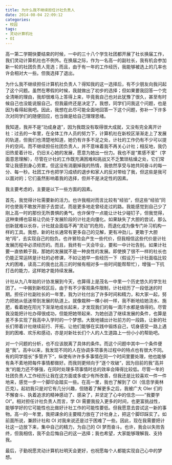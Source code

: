 ```yaml
---
title: 为什么我不继续担任计社负责人
date: 2014-08-04 22:09:12
categories:
- 校园
tags:
- 灵动计算机社
- OI
---
```


高一第二学期快要结束的时候，一中的三十八个学生社团都开展了社长换届工作，我们灵动计算机社也不例外。在换届之际，作为一名高一的副社长，我有机会参加新一轮的社团负责人竞选；而且，由于有一年的工作经历，我能够被选上的几率也许会相对大一些。但我选择了退出。

为什么我不继续担任计算机社负责人？得知我的这一选择后，有不少朋友向我问起了这个问题。虽然在寒假的时候，我就做出了初步的选择；但如果要我回答一个完全清晰的理由，我却很难马上答得上来，毕竟我自己也对此犹豫了很久，甚至有时候自己也没能说服自己。但我最终还是决定了。我想，同学们问我这个问题，也是因为看得起我吧。因此，我想在此尽可能全面地回答一下这个问题，弥补一下许多次对同学们的随便回应，也当做是给自己理理思绪。

我知道，我并不是“功成身退”，因为我既没有取得很大成就，又没有完全离开计社：过去的一年里，在全体工作人员的努力下，计算机社在新校区渐渐走上了发展的轨道，但我们也清楚地知道，她仍有许多不足之处，计社的工作仍有不少可以提升的空间。而不继续担任社团负责人，并不意味着我不再关心计社；相反地，我仍旧热爱着计社，仍旧关心她的发展，愿意为她出一份力。我也不是“累感不爱”（字面意思理解），尽管在计社的工作既充满困难和挑战又不乏繁琐枯燥之处，它们常常让我感到身心劳累，但这没有消磨掉我的热情，我依然享受与她共同奋斗的每一分、每一秒。社团工作也把学习成绩的退步和家人的反对带给了我，但这些是我可以面对的；它们虽然影响着我的选择，但并不是决定性的因素。

<!-- more -->

我主要考虑的，主要是以下一些方面的因素。

首先，我觉得计社需要新的活力。也许我相对而言比较有“经验”，但这些“经验”同时也使我不敢放开胆子去尝试，而是更多地走曾经走过的路。我能感觉到自己少了刚上高一时的那份无所畏惧的勇气。也许保守一点能让计社少碰钉子，但我觉得，这种束缚也容易让仍处于发展阶段的计社走向僵化。如果缺失了大胆的尝试，那么创新就难以长存，计社就会面临不再“灵动”的危险，而退化成为像专门补习机构一样的工具。我想，新的社长通常有更多自己的见解，更有冲劲儿，更敢于大胆地“闯”，去实现自己的抱负。也许冒险会产生一些代价，但我相信这些代价是计社发展历程中必须经历的。而且，我终有一天会毕业，要和一中计社告别。如果计社要一直依赖于我，那她的发展就不是一种良性的发展。即使换了很不一样的社长也仍能正常运转是计社的必修课，不如让她早一些经历一下（假设万一计社面临比较大的困难，读高二的我也比高三的时候有相对多一些时间能帮帮忙），增强一下抗打击的能力，这样她才能持续发展。

计社从九八年始的计协发展到今天，也算得上是茂名一中里一个历史悠久的学生社团了。一中搬到新校区后，由于有不少客观条件限制，计社经历了一段低迷的时期。担任计社副社长的一年里，我为计社付出了许多时间和精力，和大家一起，努力把她从低迷带到发展的轨道上。就像栽种一棵小树一样，我不断地给她浇水、施肥，看着她在阳光下渐渐地成长起来，才发现我们的每一滴汗水都是值得的。尽管我没能把计社办得很成功，但能把她带起来、为她创造了继续发展的条件，也算是差不多实现了我高中入学时的一个梦想。大致地铺出计社前方的一段路，让新的社长们带着计社继续前行、开拓，让他们能够在实践中锻炼自己，切身感受一路上遇到的困难、欢乐和感动，亦是对新社长们个人的人生道路上一份小小的帮助吧。

对一个问题的分析，也不应该脱离了具体的条件。而这个问题中其中一个条件便是“我”。高中以来，我发现不同的人在协调多项事务过程中的特点也有很大不同。有的同学擅长”多管齐下“，纵使有许许多多事情在同一个时间里要处理，他也能够有条不紊地把每件事情都做好。而我则更倾向于”逐个攻破“，因为目前的我”高并发“的能力还不够强，在同时处理多项事情时总的效率会降得比较低。尽管一年的社团负责人工作经历让我在这方面或多或少有所改善，但我还是比较喜欢一件一件地来，感觉一步一个脚印会踏实一些。在高一里，我也了解到了 OI（信息学奥林匹克）。起初我只是对它有几分兴趣，但随着了解更多之后，我被广大 OIer 们的不懈奋斗、执着追求的精神感动了、感染了，并坚定了心中的信念——“我要学 OI”。相对担任计社负责人而言，学 OI 需要我投入更多的时间，也更富挑战性，能够学好的它可能性也比做好计社工作的可能性要低。但我愿意去尝试这一新的事物。高一的一年里，我把课余的主要精力放在了计社身上，把这个脚印踩实了。如前面所说，兼顾计社和 OI 对我来说还是过于困难了一些。因此，现在我需要把计社这一边放下来，集中自己的精力，为自己的 OI 梦而奋斗。也许，我会以失败告终，但我相信，我不会后悔自己的这一选择；我也希望，大家能够理解我、支持我。

最后，子勤祝愿灵动计算机社明天会更好，也祝愿每个人都能实现自己心中的梦想。